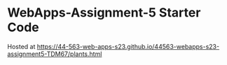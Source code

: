 # WebApps-Assignment-5 Starter Code
Hosted at https://44-563-web-apps-s23.github.io/44563-webapps-s23-assignment5-TDM67/plants.html